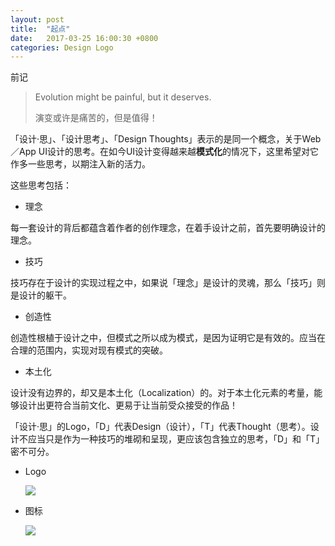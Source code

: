 ```yaml
---
layout: post
title:  "起点"
date:   2017-03-25 16:00:30 +0800
categories: Design Logo
---
```

前记

> Evolution might be painful, but it deserves.
> 
> 演变或许是痛苦的，但是值得！

「设计·思」、「设计思考」、「Design Thoughts」表示的是同一个概念，关于Web／App UI设计的思考。在如今UI设计变得越来越**模式化**的情况下，这里希望对它作多一些思考，以期注入新的活力。

这些思考包括：

* 理念

每一套设计的背后都蕴含着作者的创作理念，在着手设计之前，首先要明确设计的理念。

* 技巧

技巧存在于设计的实现过程之中，如果说「理念」是设计的灵魂，那么「技巧」则是设计的躯干。

* 创造性

创造性根植于设计之中，但模式之所以成为模式，是因为证明它是有效的。应当在合理的范围内，实现对现有模式的突破。

* 本土化

设计没有边界的，却又是本土化（Localization）的。对于本土化元素的考量，能够设计出更符合当前文化、更易于让当前受众接受的作品！

「设计·思」的Logo，「D」代表Design（设计），「T」代表Thought（思考）。设计不应当只是作为一种技巧的堆砌和呈现，更应该包含独立的思考，「D」和「T」密不可分。

* Logo

	<img src="https://guobxu.github.io/img/Logo.png">

* 图标

	<img src="https://guobxu.github.io/img/Icon.png">















